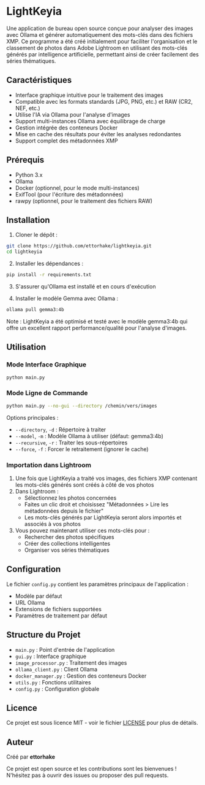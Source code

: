 # LightKeyia

Une application de bureau open source conçue pour analyser des images avec Ollama et générer automatiquement des mots-clés dans des fichiers XMP. Ce programme a été créé initialement pour faciliter l'organisation et le classement de photos dans Adobe Lightroom en utilisant des mots-clés générés par intelligence artificielle, permettant ainsi de créer facilement des séries thématiques.

## Caractéristiques

- Interface graphique intuitive pour le traitement des images
- Compatible avec les formats standards (JPG, PNG, etc.) et RAW (CR2, NEF, etc.)
- Utilise l'IA via Ollama pour l'analyse d'images
- Support multi-instances Ollama avec équilibrage de charge
- Gestion intégrée des conteneurs Docker
- Mise en cache des résultats pour éviter les analyses redondantes
- Support complet des métadonnées XMP

## Prérequis

- Python 3.x
- Ollama
- Docker (optionnel, pour le mode multi-instances)
- ExifTool (pour l'écriture des métadonnées)
- rawpy (optionnel, pour le traitement des fichiers RAW)

## Installation

1. Cloner le dépôt :
```bash
git clone https://github.com/ettorhake/lightkeyia.git
cd lightkeyia
```

2. Installer les dépendances :
```bash
pip install -r requirements.txt
```

3. S'assurer qu'Ollama est installé et en cours d'exécution

4. Installer le modèle Gemma avec Ollama :
```bash
ollama pull gemma3:4b
```
Note : LightKeyia a été optimisé et testé avec le modèle gemma3:4b qui offre un excellent rapport performance/qualité pour l'analyse d'images.

## Utilisation

### Mode Interface Graphique

```bash
python main.py
```

### Mode Ligne de Commande

```bash
python main.py --no-gui --directory /chemin/vers/images
```

Options principales :
- `--directory`, `-d` : Répertoire à traiter
- `--model`, `-m` : Modèle Ollama à utiliser (défaut: gemma3:4b)
- `--recursive`, `-r` : Traiter les sous-répertoires
- `--force`, `-f` : Forcer le retraitement (ignorer le cache)

### Importation dans Lightroom

1. Une fois que LightKeyia a traité vos images, des fichiers XMP contenant les mots-clés générés sont créés à côté de vos photos
2. Dans Lightroom :
   - Sélectionnez les photos concernées
   - Faites un clic droit et choisissez "Métadonnées > Lire les métadonnées depuis le fichier"
   - Les mots-clés générés par LightKeyia seront alors importés et associés à vos photos
3. Vous pouvez maintenant utiliser ces mots-clés pour :
   - Rechercher des photos spécifiques
   - Créer des collections intelligentes
   - Organiser vos séries thématiques

## Configuration

Le fichier `config.py` contient les paramètres principaux de l'application :
- Modèle par défaut
- URL Ollama
- Extensions de fichiers supportées
- Paramètres de traitement par défaut

## Structure du Projet

- `main.py` : Point d'entrée de l'application
- `gui.py` : Interface graphique
- `image_processor.py` : Traitement des images
- `ollama_client.py` : Client Ollama
- `docker_manager.py` : Gestion des conteneurs Docker
- `utils.py` : Fonctions utilitaires
- `config.py` : Configuration globale

## Licence

Ce projet est sous licence MIT - voir le fichier [LICENSE](LICENSE) pour plus de détails.

## Auteur

Créé par **ettorhake**

Ce projet est open source et les contributions sont les bienvenues ! N'hésitez pas à ouvrir des issues ou proposer des pull requests.
